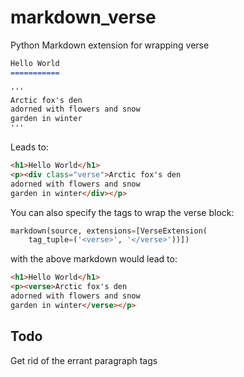 markdown\_verse
==============

Python Markdown extension for wrapping verse

```markdown
Hello World
===========

'''
Arctic fox's den
adorned with flowers and snow
garden in winter
'''
```

Leads to:

```html
<h1>Hello World</h1>
<p><div class="verse">Arctic fox's den
adorned with flowers and snow
garden in winter</div></p>
```

You can also specify the tags to wrap the verse block:

```python
markdown(source, extensions=[VerseExtension(
    tag_tuple=('<verse>', '</verse>'))])
```

with the above markdown would lead to:

```html
<h1>Hello World</h1>
<p><verse>Arctic fox's den
adorned with flowers and snow
garden in winter</verse></p>
```

Todo
----

Get rid of the errant paragraph tags
